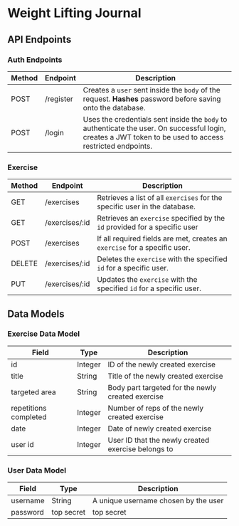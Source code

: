 # Weight Lifting Journal

## API Endpoints

### Auth Endpoints

| **Method** | **Endpoint** | **Description**                                                                                                                                           |
| ---------- | ------------ | --------------------------------------------------------------------------------------------------------------------------------------------------------- |
| POST       | /register    | Creates a `user` sent inside the `body` of the request. **Hashes** password before saving onto the database.                                              |
| POST       | /login       | Uses the credentials sent inside the `body` to authenticate the user. On successful login, creates a JWT token to be used to access restricted endpoints. |

### Exercise

| **Method** | **Endpoint**   | **Description**                                                            |
| ---------- | -------------- | -------------------------------------------------------------------------- |
| GET        | /exercises     | Retrieves a list of all `exercises` for the specific user in the database. |
| GET        | /exercises/:id | Retrieves an `exercise` specified by the `id` provided for a specific user |
| POST       | /exercises     | If all required fields are met, creates an `exercise` for a specific user. |
| DELETE     | /exercises/:id | Deletes the `exercise` with the specified `id` for a specific user.        |
| PUT        | /exercises/:id | Updates the `exercise` with the specified `id` for a specific user.        |

## Data Models

### Exercise Data Model

| **Field**             | **Type** | **Description**                                    |
| --------------------- | -------- | -------------------------------------------------- |
| id                    | Integer  | ID of the newly created exercise                   |
| title                 | String   | Title of the newly created exercise                |
| targeted area         | String   | Body part targeted for the newly created exercise  |
| repetitions completed | Integer  | Number of reps of the newly created exercise       |
| date                  | Integer  | Date of newly created exercise                     |
| user id               | Integer  | User ID that the newly created exercise belongs to |

### User Data Model

| Field    | Type       | Description                          |
| -------- | ---------- | ------------------------------------ |
| username | String     | A unique username chosen by the user |
| password | top secret | top secret                           |
